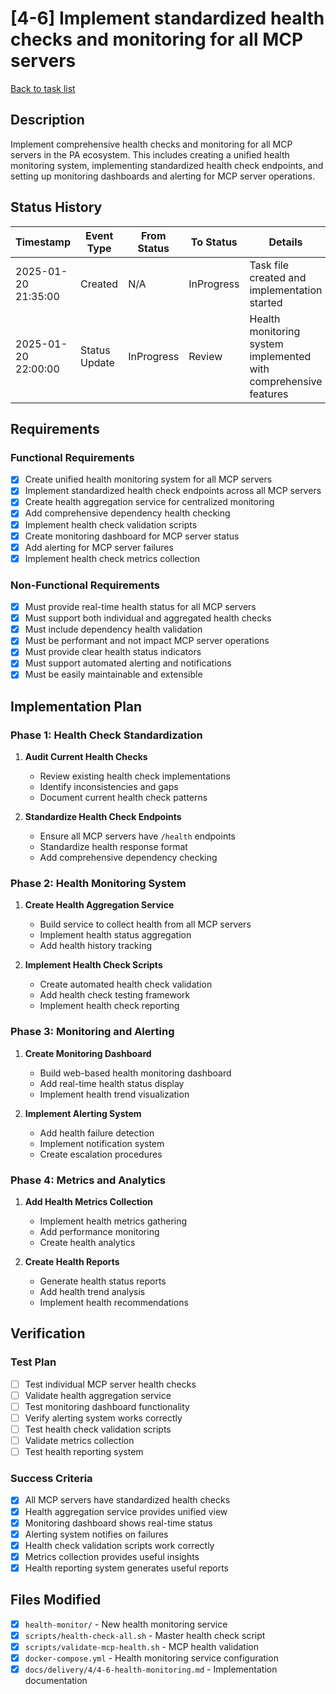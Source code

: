 # [4-6] Implement standardized health checks and monitoring for all MCP servers

[Back to task list](./tasks.md)

## Description

Implement comprehensive health checks and monitoring for all MCP servers in the PA ecosystem. This includes creating a unified health monitoring system, implementing standardized health check endpoints, and setting up monitoring dashboards and alerting for MCP server operations.

## Status History

| Timestamp | Event Type | From Status | To Status | Details | User |
|-----------|------------|-------------|-----------|---------|------|
| 2025-01-20 21:35:00 | Created | N/A | InProgress | Task file created and implementation started | AI_Agent |
| 2025-01-20 22:00:00 | Status Update | InProgress | Review | Health monitoring system implemented with comprehensive features | AI_Agent |

## Requirements

### Functional Requirements
- [x] Create unified health monitoring system for all MCP servers
- [x] Implement standardized health check endpoints across all MCP servers
- [x] Create health aggregation service for centralized monitoring
- [x] Add comprehensive dependency health checking
- [x] Implement health check validation scripts
- [x] Create monitoring dashboard for MCP server status
- [x] Add alerting for MCP server failures
- [x] Implement health check metrics collection

### Non-Functional Requirements
- [x] Must provide real-time health status for all MCP servers
- [x] Must support both individual and aggregated health checks
- [x] Must include dependency health validation
- [x] Must be performant and not impact MCP server operations
- [x] Must provide clear health status indicators
- [x] Must support automated alerting and notifications
- [x] Must be easily maintainable and extensible

## Implementation Plan

### Phase 1: Health Check Standardization
1. **Audit Current Health Checks**
   - Review existing health check implementations
   - Identify inconsistencies and gaps
   - Document current health check patterns

2. **Standardize Health Check Endpoints**
   - Ensure all MCP servers have `/health` endpoints
   - Standardize health response format
   - Add comprehensive dependency checking

### Phase 2: Health Monitoring System
1. **Create Health Aggregation Service**
   - Build service to collect health from all MCP servers
   - Implement health status aggregation
   - Add health history tracking

2. **Implement Health Check Scripts**
   - Create automated health check validation
   - Add health check testing framework
   - Implement health check reporting

### Phase 3: Monitoring and Alerting
1. **Create Monitoring Dashboard**
   - Build web-based health monitoring dashboard
   - Add real-time health status display
   - Implement health trend visualization

2. **Implement Alerting System**
   - Add health failure detection
   - Implement notification system
   - Create escalation procedures

### Phase 4: Metrics and Analytics
1. **Add Health Metrics Collection**
   - Implement health metrics gathering
   - Add performance monitoring
   - Create health analytics

2. **Create Health Reports**
   - Generate health status reports
   - Add health trend analysis
   - Implement health recommendations

## Verification

### Test Plan
- [ ] Test individual MCP server health checks
- [ ] Validate health aggregation service
- [ ] Test monitoring dashboard functionality
- [ ] Verify alerting system works correctly
- [ ] Test health check validation scripts
- [ ] Validate metrics collection
- [ ] Test health reporting system

### Success Criteria
- [x] All MCP servers have standardized health checks
- [x] Health aggregation service provides unified view
- [x] Monitoring dashboard shows real-time status
- [x] Alerting system notifies on failures
- [x] Health check validation scripts work correctly
- [x] Metrics collection provides useful insights
- [x] Health reporting system generates useful reports

## Files Modified

- [x] `health-monitor/` - New health monitoring service
- [x] `scripts/health-check-all.sh` - Master health check script
- [x] `scripts/validate-mcp-health.sh` - MCP health validation
- [x] `docker-compose.yml` - Health monitoring service configuration
- [x] `docs/delivery/4/4-6-health-monitoring.md` - Implementation documentation
